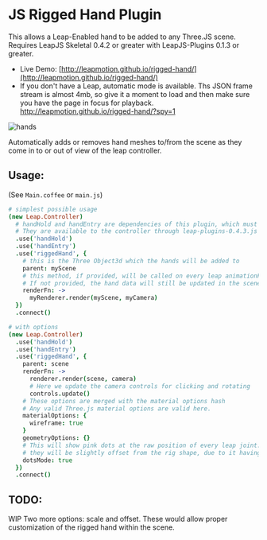 JS Rigged Hand Plugin
==============

This allows a Leap-Enabled hand to be added to any Three.JS scene.
Requires LeapJS Skeletal 0.4.2 or greater with LeapJS-Plugins 0.1.3 or greater.

 - Live Demo: [http://leapmotion.github.io/rigged-hand/](http://leapmotion.github.io/rigged-hand/)
 - If you don't have a Leap, automatic mode is available.  Ths JSON frame stream is almost 4mb, so give it a moment to load
 and then make sure you have the page in focus for playback. http://leapmotion.github.io/rigged-hand/?spy=1

![hands](https://f.cloud.github.com/assets/407497/2405446/5e7ee120-aa50-11e3-8ac0-579b316efc04.png)

Automatically adds or removes hand meshes to/from the scene as they come in to or out of view of the leap controller.


## Usage:

(See `Main.coffee` or `main.js`)

```coffeescript
# simplest possible usage
(new Leap.Controller)
  # handHold and handEntry are dependencies of this plugin, which must be "used" before the riggedHand plugin.
  # They are available to the controller through leap-plugins-0.4.3.js
  .use('handHold')
  .use('handEntry')
  .use('riggedHand', {
    # this is the Three Object3d which the hands will be added to
    parent: myScene
    # this method, if provided, will be called on every leap animationFrame.
    # If not provided, the hand data will still be updated in the scene, but the scene not re-rendered.
    renderFn: ->
      myRenderer.render(myScene, myCamera)
  })
  .connect()
```

```coffeescript
# with options
(new Leap.Controller)
  .use('handHold')
  .use('handEntry')
  .use('riggedHand', {
    parent: scene
    renderFn: ->
      renderer.render(scene, camera)
      # Here we update the camera controls for clicking and rotating
      controls.update()
    # These options are merged with the material options hash
    # Any valid Three.js material options are valid here.
    materialOptions: {
      wireframe: true
    }
    geometryOptions: {}
    # This will show pink dots at the raw position of every leap joint.
    # they will be slightly offset from the rig shape, due to it having slightly different proportions.
    dotsMode: true
  })
  .connect()
```


## TODO:

WIP Two more options: scale and offset. These would allow proper customization of the rigged hand within the scene.